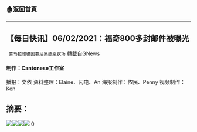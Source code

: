 ###  [:house:返回首頁](https://github.com/ourhimalayas/txt)
---

## 【每日快讯】06/02/2021：福奇800多封邮件被曝光
` 喜马拉雅德国慕尼黑感恩农场` [轉載自GNews](https://gnews.org/zh-hans/1296173/)

#### 制作：Cantonese工作室



播报：文依
资料整理：Elaine、闪电、An
海报制作：侬民、Penny
视频制作：Ken

## 摘要：
![]()![](https://gnews-media-offload.s3.amazonaws.com/wp-content/uploads/2021/06/03222415/Snapshot-47629.png)![]()![](https://gnews-media-offload.s3.amazonaws.com/wp-content/uploads/2021/06/03222418/Snapshot-87811.png)![]()![](https://gnews-media-offload.s3.amazonaws.com/wp-content/uploads/2021/06/03222423/Snapshot-115499.png)![]()![](https://gnews-media-offload.s3.amazonaws.com/wp-content/uploads/2021/06/03222426/Snapshot-174201.png)
0
